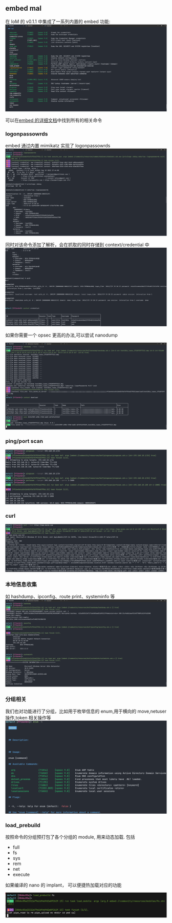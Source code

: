 ## embed mal

在 IoM 的 v0.1.1 中集成了一系列内置的 embed 功能:
![mal_intl_help.png](../../assets/embed/usage/mal_intl_help.png)

可以在[embed 的详细文档](/IoM/manual/mal/embed)中找到所有的相关命令

### logonpassowrds

embed 通过内置 mimikatz 实现了 logonpassowrds
![img_4.png](../../assets/embed/usage/mimikatz_logonpasswords.png)

同时对该命令添加了解析，会在抓取的同时存储到 context/credential 中
![img_3.png](../../assets/embed/usage/context_credential.png)

如果你需要一个 opsec 更高的办法,可以尝试 nanodump

![img_10.png](../../assets/embed/usage/nanodump.png)

### ping/port scan

![img_6.png](../../assets/embed/usage/ping-port-scan.png)

### curl

![img_7.png](../../assets/embed/usage/curl.png)

### 本地信息收集

如 hashdump、ipconfig、route print、systeminfo 等
![img_2.png](../../assets/embed/usage/intl-collect-info.png)

### 分组相关

我们也对功能进行了分组，比如用于枚举信息的 enum,用于横向的 move,netuser 操作,token 相关操作等
![img_8.png](../../assets/embed/usage/intl-group.png)

### load_prebuild

按照命令的分组预打包了各个分组的 module, 用来动态加载. 包括

- full
- fs
- sys
- rem
- net
- execute

如果编译的 nano 的 implant， 可以便捷热加载对应的功能

![](/IoM/assets/Pasted%20image%2020250710034218.png)
